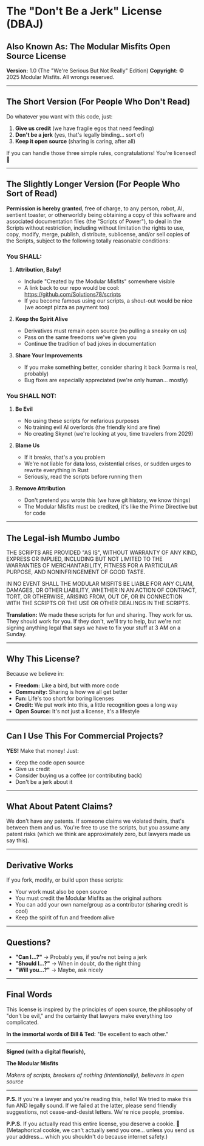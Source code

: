 # The "Don't Be a Jerk" License (DBAJ)

## Also Known As: The Modular Misfits Open Source License

**Version:** 1.0 (The "We're Serious But Not Really" Edition)
**Copyright:** © 2025 Modular Misfits. All wrongs reserved.

---

## The Short Version (For People Who Don't Read)

Do whatever you want with this code, just:
1. **Give us credit** (we have fragile egos that need feeding)
2. **Don't be a jerk** (yes, that's legally binding... sort of)
3. **Keep it open source** (sharing is caring, after all)

If you can handle those three simple rules, congratulations! You're licensed! 🎉

---

## The Slightly Longer Version (For People Who Sort of Read)

**Permission is hereby granted**, free of charge, to any person, robot, AI, sentient toaster, or otherworldly being obtaining a copy of this software and associated documentation files (the "Scripts of Power"), to deal in the Scripts without restriction, including without limitation the rights to use, copy, modify, merge, publish, distribute, sublicense, and/or sell copies of the Scripts, subject to the following totally reasonable conditions:

### You SHALL:

1. **Attribution, Baby!**
   - Include "Created by the Modular Misfits" somewhere visible
   - A link back to our repo would be cool: https://github.com/Solutions78/scripts
   - If you become famous using our scripts, a shout-out would be nice (we accept pizza as payment too)

2. **Keep the Spirit Alive**
   - Derivatives must remain open source (no pulling a sneaky on us)
   - Pass on the same freedoms we've given you
   - Continue the tradition of bad jokes in documentation

3. **Share Your Improvements**
   - If you make something better, consider sharing it back (karma is real, probably)
   - Bug fixes are especially appreciated (we're only human... mostly)

### You SHALL NOT:

1. **Be Evil**
   - No using these scripts for nefarious purposes
   - No training evil AI overlords (the friendly kind are fine)
   - No creating Skynet (we're looking at you, time travelers from 2029)

2. **Blame Us**
   - If it breaks, that's a you problem
   - We're not liable for data loss, existential crises, or sudden urges to rewrite everything in Rust
   - Seriously, read the scripts before running them

3. **Remove Attribution**
   - Don't pretend you wrote this (we have git history, we know things)
   - The Modular Misfits must be credited, it's like the Prime Directive but for code

---

## The Legal-ish Mumbo Jumbo

THE SCRIPTS ARE PROVIDED "AS IS", WITHOUT WARRANTY OF ANY KIND, EXPRESS OR IMPLIED, INCLUDING BUT NOT LIMITED TO THE WARRANTIES OF MERCHANTABILITY, FITNESS FOR A PARTICULAR PURPOSE, AND NONINFRINGEMENT OF GOOD TASTE.

IN NO EVENT SHALL THE MODULAR MISFITS BE LIABLE FOR ANY CLAIM, DAMAGES, OR OTHER LIABILITY, WHETHER IN AN ACTION OF CONTRACT, TORT, OR OTHERWISE, ARISING FROM, OUT OF, OR IN CONNECTION WITH THE SCRIPTS OR THE USE OR OTHER DEALINGS IN THE SCRIPTS.

**Translation:** We made these scripts for fun and sharing. They work for us. They should work for you. If they don't, we'll try to help, but we're not signing anything legal that says we have to fix your stuff at 3 AM on a Sunday.

---

## Why This License?

Because we believe in:
- **Freedom:** Like a bird, but with more code
- **Community:** Sharing is how we all get better
- **Fun:** Life's too short for boring licenses
- **Credit:** We put work into this, a little recognition goes a long way
- **Open Source:** It's not just a license, it's a lifestyle

---

## Can I Use This For Commercial Projects?

**YES!** Make that money! Just:
- Keep the code open source
- Give us credit
- Consider buying us a coffee (or contributing back)
- Don't be a jerk about it

---

## What About Patent Claims?

We don't have any patents. If someone claims we violated theirs, that's between them and us. You're free to use the scripts, but you assume any patent risks (which we think are approximately zero, but lawyers made us say this).

---

## Derivative Works

If you fork, modify, or build upon these scripts:
- Your work must also be open source
- You must credit the Modular Misfits as the original authors
- You can add your own name/group as a contributor (sharing credit is cool)
- Keep the spirit of fun and freedom alive

---

## Questions?

- **"Can I...?"** → Probably yes, if you're not being a jerk
- **"Should I...?"** → When in doubt, do the right thing
- **"Will you...?"** → Maybe, ask nicely

---

## Final Words

This license is inspired by the principles of open source, the philosophy of "don't be evil," and the certainty that lawyers make everything too complicated.

**In the immortal words of Bill & Ted:** "Be excellent to each other."

---

**Signed (with a digital flourish),**

**The Modular Misfits**

*Makers of scripts, breakers of nothing (intentionally), believers in open source*

---

**P.S.** If you're a lawyer and you're reading this, hello! We tried to make this fun AND legally sound. If we failed at the latter, please send friendly suggestions, not cease-and-desist letters. We're nice people, promise.

**P.P.S.** If you actually read this entire license, you deserve a cookie. 🍪 (Metaphorical cookie, we can't actually send you one... unless you send us your address... which you shouldn't do because internet safety.)
